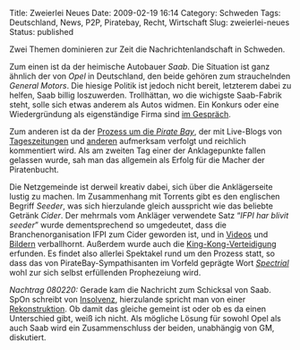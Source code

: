 Title: Zweierlei Neues
Date: 2009-02-19 16:14
Category: Schweden
Tags: Deutschland, News, P2P, Piratebay, Recht, Wirtschaft
Slug: zweierlei-neues
Status: published

Zwei Themen dominieren zur Zeit die Nachrichtenlandschaft in Schweden.

Zum einen ist da der heimische Autobauer *Saab*. Die Situation ist ganz
ähnlich der von *Opel* in Deutschland, den beide gehören zum
strauchelnden *General Motors*. Die hiesige Politik ist jedoch nicht
bereit, letzterem dabei zu helfen, Saab billig loszuwerden. Trollhättan,
wo die wichigste Saab-Fabrik steht, solle sich etwas anderem als Autos
widmen. Ein Konkurs oder eine Wiedergründung als eigenständige Firma
sind [im
Gespräch](http://dn.se/ekonomi/minimal-chans-att-hitta-vag-ur-krisen-1.802059).

Zum anderen ist da der [Prozess um die *Pirate
Bay*](http://www.fiket.de/2009/02/16/pirate-bay-vor-gericht/), der mit
Live-Blogs von
[Tageszeitungen](http://dn.se/kultur-noje/rattegangen-mot-pirate-bay-dag-4-1.802111)
und [anderen](http://rickfalkvinge.se/) aufmerksam verfolgt und
reichlich kommentiert wird. Als am zweiten Tag einer der Anklagepunkte
fallen gelassen wurde, sah man das allgemein als Erfolg für die Macher
der Piratenbucht.

Die Netzgemeinde ist derweil kreativ dabei, sich über die Anklägerseite
lustig zu machen. Im Zusammenhang mit Torrents gibt es den englischen
Begriff *Seeder*, was sich hierzulande gleich ausspricht wie das
beliebte Getränk *Cider*. Der mehrmals vom Ankläger verwendete Satz
“*IFPI har blivit seeder*” wurde dementsprechend so umgedeutet, dass die
Branchenorganisation IFPI zum Cider geworden ist, und in
[Videos](huwww.youtube.com/watch?v=01fCG45Y8CU) und
[Bildern](http://opassande.se/index.php/2009/02/16/ifpiss-cider/)
verballhornt. Außerdem wurde auch die
[King-Kong-Verteidigung](http://en.wikipedia.org/wiki/King_kong_defense)
erfunden. Es findet also allerlei Spektakel rund um den Prozess statt,
so dass das von PirateBay-Sympathisanten im Vorfeld geprägte Wort
[*Spectrial*](http://hashtags.org/tag/spectrial) wohl zur sich selbst
erfüllenden Prophezeiung wird.

*Nachtrag 080220:* Gerade kam die Nachricht zum Schicksal von Saab. SpOn
schreibt von
[Insolvenz](http://www.spiegel.de/wirtschaft/0,1518,608839,00.html),
hierzulande spricht man von einer
[Rekonstruktion](http://www.svd.se/naringsliv/nyheter/artikel_2496185.svd).
Ob damit das gleiche gemeint ist oder ob es da einen Unterschied gibt,
weiß ich nicht. Als mögliche Lösung für sowohl Opel als auch Saab wird
ein Zusammenschluss der beiden, unabhängig von GM, diskutiert.

